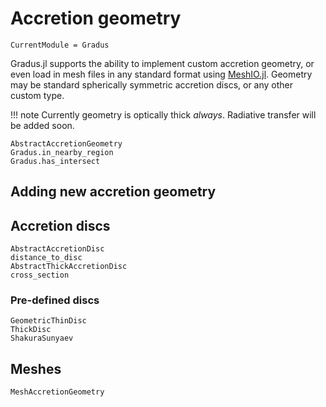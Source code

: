 # Accretion geometry

```@meta
CurrentModule = Gradus
```

Gradus.jl supports the ability to implement custom accretion geometry, or even load in mesh files in any standard format using [MeshIO.jl](https://github.com/JuliaIO/MeshIO.jl). Geometry may be standard spherically symmetric accretion discs, or any other custom type.

!!! note
    Currently geometry is optically thick _always_. Radiative transfer will be added soon.

```@docs
AbstractAccretionGeometry
Gradus.in_nearby_region
Gradus.has_intersect
```

## Adding new accretion geometry

## Accretion discs

```@docs
AbstractAccretionDisc
distance_to_disc
AbstractThickAccretionDisc
cross_section
```

### Pre-defined discs

```@docs
GeometricThinDisc
ThickDisc
ShakuraSunyaev
```

## Meshes

```@docs
MeshAccretionGeometry
```